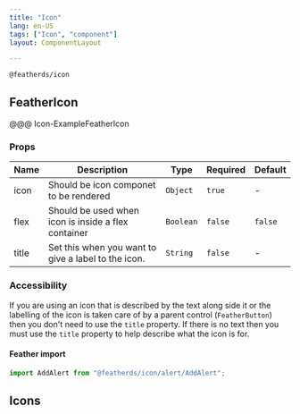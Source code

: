 ```yaml
---
title: "Icon"
lang: en-US
tags: ["Icon", "component"]
layout: ComponentLayout

---
```


`@featherds/icon`



## FeatherIcon

@@@ Icon-ExampleFeatherIcon


### Props

| Name  | Description                                         | Type      | Required | Default |
| ----- | --------------------------------------------------- | --------- | -------- | ------- |
| icon  | Should be icon componet to be rendered              | `Object`  | `true`   | -       |
| flex  | Should be used when icon is inside a flex container | `Boolean` | `false`  | `false` |
| title | Set this when you want to give a label to the icon. | `String`  | `false`  | -       |

### Accessibility

If you are using an icon that is described by the text along side it or the labelling of the icon is taken care of by a parent control (`FeatherButton`) then you don't need to use the `title` property. If there is no text then you must use the `title` property to help describe what the icon is for.


#### Feather import

```js
import AddAlert from "@featherds/icon/alert/AddAlert";
```


## Icons

<Icon-AllIcons />
